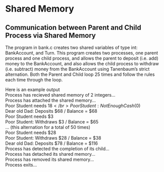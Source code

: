 # Shared Memory

## Communication between Parent and Child Process via Shared Memory
The program in bank.c creates two shared variables of type int: BankAccount, and
Turn. This program creates two processes, one parent process and one child
process, and allows the parent to deposit (i.e. add) money to the BankAccount, 
and also allows the child process to withdraw (i.e. subtract) money from the 
BankAccount using Tanenbaum’s strict alternation. Both the Parent and Child 
loop 25 times and follow the rules each time through the loop.

Here is an example output</br>
Process has recieved shared memory of 2 integers...</br>
Process has attached the shared memory...</br>
Poor Student needs $18</br>
Poor Student: Not Enough Cash ($0)</br>
Dear old Dad: Deposits $68 / Balance = $68</br>
Poor Student needs $3</br>
Poor Student: Withdraws $3 / Balance = $65</br>
... (this alternation for a total of 50 times)</br>
Poor Student needs $28</br>
Poor Student: Withdraws $28 / Balance = $38</br>
Dear old Dad: Deposits $78 / Balance = $116</br>
Process has detected the completion of its child...</br>
Process has detached its shared memory...</br>
Process has removed its shared memory...</br>
Process exits...</br>

